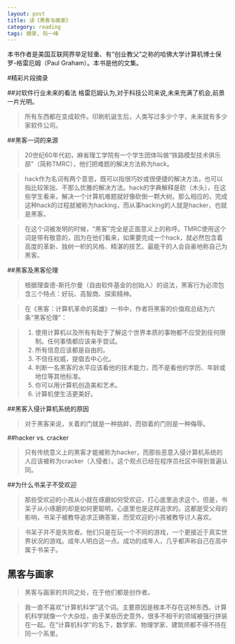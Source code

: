 ```yaml
---
layout: post
title: 读《黑客与画家》
category: reading
tags: 摘录, 阮一峰
---
```


本书作者是美国互联网界举足轻重、有“创业教父”之称的哈佛大学计算机博士保罗-格雷厄姆（Paul Graham）。本书是他的文集。

#精彩片段摘录

##对软件行业未来的看法
格雷厄姆认为,对于科技公司来说,未来充满了机会,前景一片光明。
> 所有东西都在变成软件。印刷机诞生后，人类写过多少个字，未来就有多少家软件公司。

##黑客一词的来源
> 20世纪60年代初，麻省理工学院有一个学生团体叫做“铁路模型技术俱乐部”（简称TMRC），他们把难题的解决方法称为hack。

> hack作为名词有两个意思，既可以指很巧妙或很便捷的解决方法，也可以指比较笨拙、不那么优雅的解决方法。hack的字典解释是砍（木头），在这些学生看来，解决一个计算机难题就好像砍倒一颗大树。那么相应的，完成这种hack的过程就被称为hacking，而从事hacking的人就是hacker，也就是黑客。

> 在这个词被发明的时候，“黑客”完全是正面意义上的称呼。TMRC使用这个词是带有敬意的，因为在他们看来，如果要完成一个hack，就必然包含着高度的革新、独树一帜的风格、精湛的技艺。最能干的人会自豪地称自己为黑客。

##黑客及黑客伦理
> 根据理查德-斯托尔曼（自由软件基金的创始人）的说法，黑客行为必须包含三个特点：好玩、高智商、探索精神。

> 在《黑客：计算机革命的英雄》一书中，作者将黑客的价值观总结为六条“黑客伦理”：

> 1. 使用计算机以及所有有助于了解这个世界本质的事物都不应受到任何限制。任何事情都应该亲手尝试。
> 2. 所有信息应该都是自由的。
> 3. 不信任权威，提倡去中心化。
> 4. 判断一名黑客的水平应该看他的技术能力，而不是看他的学历、年龄或地位等其他标准。
> 5. 你可以用计算机创造美和艺术。
> 6. 计算机使生活更美好。

##黑客入侵计算机系统的原因
> 对于黑客来说，关着的门就是一种挑衅，而锁着的门则是一种侮辱。

##hacker vs. cracker
> 只有传统意义上的黑客才能被称为hacker，而那些恶意入侵计算机系统的人应该被称为cracker（入侵者）。这个观点已经在程序员社区中得到普遍认同。

##为什么书呆子不受欢迎
> 那些受欢迎的小孩从小就在琢磨如何受欢迎，打心底里追求这个。但是，书呆子从小琢磨的却是如何更聪明，心底里也是这样追求的。这都是受父母的影响，书呆子被教导追求正确答案，而受欢迎的小孩被教导讨人喜欢。

> 书呆子并不是失败者。他们只是在玩一个不同的游戏，一个更接近于真实世界状况的游戏。成年人明白这一点。成功的成年人，几乎都声称自己在高中属于书呆子。

## 黑客与画家
> 黑客与画家的共同之处，在于他们都是创作者。

> 我一直不喜欢“计算机科学”这个词。主要原因是根本不存在这种东西。计算机科学就像一个大杂烩，由于某些历史意外，很多不相干的领域被强行拼装在一起。在“计算机科学”的名下，数学家、物理学家、建筑师都不得不待在同一个系里。